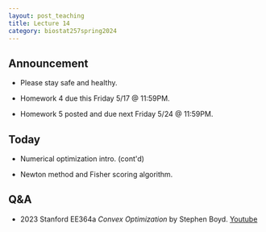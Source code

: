 ```yaml
---
layout: post_teaching
title: Lecture 14
category: biostat257spring2024
---
```


## Announcement

* Please stay safe and healthy.

* Homework 4 due this Friday 5/17 @ 11:59PM.

* Homework 5 posted and due next Friday 5/24 @ 11:59PM.

## Today

* Numerical optimization intro. (cont'd)

* Newton method and Fisher scoring algorithm.

## Q&A

* 2023 Stanford EE364a _Convex Optimization_ by Stephen Boyd. [Youtube](https://www.youtube.com/watch?v=kV1ru-Inzl4&list=PLoROMvodv4rMJqxxviPa4AmDClvcbHi6h)
